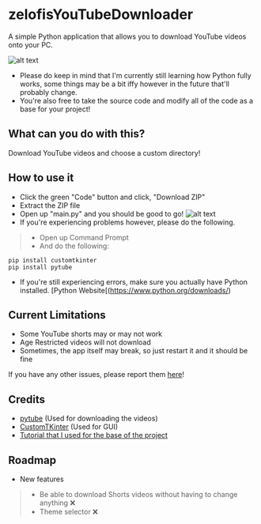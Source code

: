 # zelofisYouTubeDownloader
A simple Python application that allows you to download YouTube videos onto your PC.

![alt text](https://media.discordapp.net/attachments/817524634979008512/1135774917191803010/image.png?width=618&height=623)

- Please do keep in mind that I'm currently still learning how Python fully works, some things may be a bit iffy however in the future that'll probably change.
- You're also free to take the source code and modify all of the code as a base for your project!

## What can you do with this?
Download YouTube videos and choose a custom directory!

## How to use it
- Click the green "Code" button and click, "Download ZIP"
- Extract the ZIP file
- Open up "main.py" and you should be good to go!
![alt text](https://media.discordapp.net/attachments/817524634979008512/1135779743493537792/image.png?width=1007&height=357)
- If you're experiencing problems however, please do the following.
> - Open up Command Prompt
> - And do the following:
```
pip install customtkinter
pip install pytube
```
- If you're still experiencing errors, make sure you actually have Python installed. [Python Website[(https://www.python.org/downloads/)

## Current Limitations
- Some YouTube shorts may or may not work
- Age Restricted videos will not download
- Sometimes, the app itself may break, so just restart it and it should be fine

If you have any other issues, please report them [here](https://github.com/zelofi/zelofisYouTubeDownloader/issues)!

## Credits
- [pytube](https://pytube.io/en/latest/) (Used for downloading the videos)
- [CustomTKinter](https://github.com/TomSchimansky/CustomTkinter) (Used for GUI)
- [Tutorial that I used for the base of the project](https://youtu.be/NI9LXzo0UY0)

## Roadmap
- New features
> - Be able to download Shorts videos without having to change anything ❌
> - Theme selector ❌
